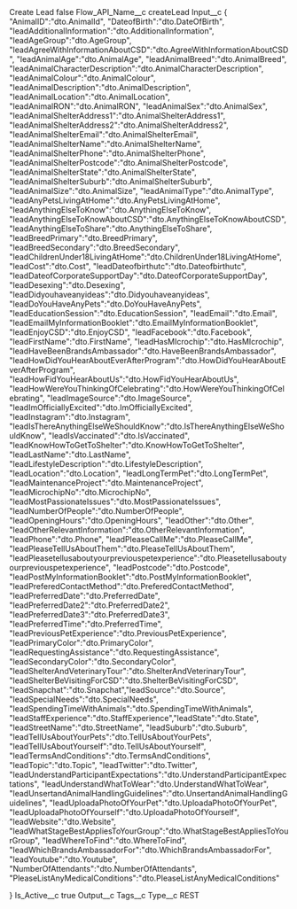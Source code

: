 <?xml version="1.0" encoding="UTF-8"?>
<CustomMetadata xmlns="http://soap.sforce.com/2006/04/metadata" xmlns:xsi="http://www.w3.org/2001/XMLSchema-instance" xmlns:xsd="http://www.w3.org/2001/XMLSchema">
    <label>Create Lead</label>
    <protected>false</protected>
    <values>
        <field>Flow_API_Name__c</field>
        <value xsi:type="xsd:string">createLead</value>
    </values>
    <values>
        <field>Input__c</field>
        <value xsi:type="xsd:string">{
&quot;AnimalID&quot;:&quot;dto.AnimalId&quot;,
&quot;DateofBirth&quot;:&quot;dto.DateOfBirth&quot;,
&quot;leadAdditionalInformation&quot;:&quot;dto.AdditionalInformation&quot;,
&quot;leadAgeGroup&quot;:&quot;dto.AgeGroup&quot;,
&quot;leadAgreeWithInformationAboutCSD&quot;:&quot;dto.AgreeWithInformationAboutCSD&quot;,
&quot;leadAnimalAge&quot;:&quot;dto.AnimalAge&quot;,
&quot;leadAnimalBreed&quot;:&quot;dto.AnimalBreed&quot;,
&quot;leadAnimalCharacterDescription&quot;:&quot;dto.AnimalCharacterDescription&quot;,
&quot;leadAnimalColour&quot;:&quot;dto.AnimalColour&quot;,
&quot;leadAnimalDescription&quot;:&quot;dto.AnimalDescription&quot;,
&quot;leadAnimalLocation&quot;:&quot;dto.AnimalLocation&quot;,
&quot;leadAnimalRON&quot;:&quot;dto.AnimalRON&quot;,
&quot;leadAnimalSex&quot;:&quot;dto.AnimalSex&quot;,
&quot;leadAnimalShelterAddress1&quot;:&quot;dto.AnimalShelterAddress1&quot;,
&quot;leadAnimalShelterAddress2&quot;:&quot;dto.AnimalShelterAddress2&quot;,
&quot;leadAnimalShelterEmail&quot;:&quot;dto.AnimalShelterEmail&quot;,
&quot;leadAnimalShelterName&quot;:&quot;dto.AnimalShelterName&quot;,
&quot;leadAnimalShelterPhone&quot;:&quot;dto.AnimalShelterPhone&quot;,
&quot;leadAnimalShelterPostcode&quot;:&quot;dto.AnimalShelterPostcode&quot;,
&quot;leadAnimalShelterState&quot;:&quot;dto.AnimalShelterState&quot;,
&quot;leadAnimalShelterSuburb&quot;:&quot;dto.AnimalShelterSuburb&quot;,
&quot;leadAnimalSize&quot;:&quot;dto.AnimalSize&quot;,
&quot;leadAnimalType&quot;:&quot;dto.AnimalType&quot;,
&quot;leadAnyPetsLivingAtHome&quot;:&quot;dto.AnyPetsLivingAtHome&quot;,
&quot;leadAnythingElseToKnow&quot;:&quot;dto.AnythingElseToKnow&quot;,
&quot;leadAnythingElseToKnowAboutCSD&quot;:&quot;dto.AnythingElseToKnowAboutCSD&quot;,
&quot;leadAnythingElseToShare&quot;:&quot;dto.AnythingElseToShare&quot;,
&quot;leadBreedPrimary&quot;:&quot;dto.BreedPrimary&quot;,
&quot;leadBreedSecondary&quot;:&quot;dto.BreedSecondary&quot;,
&quot;leadChildrenUnder18LivingAtHome&quot;:&quot;dto.ChildrenUnder18LivingAtHome&quot;,
&quot;leadCost&quot;:&quot;dto.Cost&quot;,
&quot;leadDateofbirthutc&quot;:&quot;dto.Dateofbirthutc&quot;,
&quot;leadDateofCorporateSupportDay&quot;:&quot;dto.DateofCorporateSupportDay&quot;,
&quot;leadDesexing&quot;:&quot;dto.Desexing&quot;,
&quot;leadDidyouhaveanyideas&quot;:&quot;dto.Didyouhaveanyideas&quot;,
&quot;leadDoYouHaveAnyPets&quot;:&quot;dto.DoYouHaveAnyPets&quot;,
&quot;leadEducationSession&quot;:&quot;dto.EducationSession&quot;,
&quot;leadEmail&quot;:&quot;dto.Email&quot;,
&quot;leadEmailMyInformationBooklet&quot;:&quot;dto.EmailMyInformationBooklet&quot;,
&quot;leadEnjoyCSD&quot;:&quot;dto.EnjoyCSD&quot;,
&quot;leadFacebook&quot;:&quot;dto.Facebook&quot;,
&quot;leadFirstName&quot;:&quot;dto.FirstName&quot;,
&quot;leadHasMIcrochip&quot;:&quot;dto.HasMIcrochip&quot;,
&quot;leadHaveBeenBrandsAmbassador&quot;:&quot;dto.HaveBeenBrandsAmbassador&quot;,
&quot;leadHowDidYouHearAboutEverAfterProgram&quot;:&quot;dto.HowDidYouHearAboutEverAfterProgram&quot;,
&quot;leadHowFidYouHearAboutUs&quot;:&quot;dto.HowFidYouHearAboutUs&quot;,
&quot;leadHowWereYouThinkingOfCelebrating&quot;:&quot;dto.HowWereYouThinkingOfCelebrating&quot;,
&quot;leadImageSource&quot;:&quot;dto.ImageSource&quot;,
&quot;leadImOfficiallyExcited&quot;:&quot;dto.ImOfficiallyExcited&quot;,
&quot;leadInstagram&quot;:&quot;dto.Instagram&quot;,
&quot;leadIsThereAnythingElseWeShouldKnow&quot;:&quot;dto.IsThereAnythingElseWeShouldKnow&quot;,
&quot;leadIsVaccinated&quot;:&quot;dto.IsVaccinated&quot;,
&quot;leadKnowHowToGetToShelter&quot;:&quot;dto.KnowHowToGetToShelter&quot;,
&quot;leadLastName&quot;:&quot;dto.LastName&quot;,
&quot;leadLifestyleDescription&quot;:&quot;dto.LifestyleDescription&quot;,
&quot;leadLocation&quot;:&quot;dto.Location&quot;,
&quot;leadLongTermPet&quot;:&quot;dto.LongTermPet&quot;,
&quot;leadMaintenanceProject&quot;:&quot;dto.MaintenanceProject&quot;,
&quot;leadMicrochipNo&quot;:&quot;dto.MicrochipNo&quot;,
&quot;leadMostPassionateIssues&quot;:&quot;dto.MostPassionateIssues&quot;,
&quot;leadNumberOfPeople&quot;:&quot;dto.NumberOfPeople&quot;,
&quot;leadOpeningHours&quot;:&quot;dto.OpeningHours&quot;,
&quot;leadOther&quot;:&quot;dto.Other&quot;,
&quot;leadOtherRelevantInformation&quot;:&quot;dto.OtherRelevantInformation&quot;,
&quot;leadPhone&quot;:&quot;dto.Phone&quot;,
&quot;leadPleaseCallMe&quot;:&quot;dto.PleaseCallMe&quot;,
&quot;leadPleaseTellUsAboutThem&quot;:&quot;dto.PleaseTellUsAboutThem&quot;,
&quot;leadPleasetellusaboutyourpreviouspetexperience&quot;:&quot;dto.Pleasetellusaboutyourpreviouspetexperience&quot;,
&quot;leadPostcode&quot;:&quot;dto.Postcode&quot;,
&quot;leadPostMyInformationBooklet&quot;:&quot;dto.PostMyInformationBooklet&quot;,
&quot;leadPreferedContactMethod&quot;:&quot;dto.PreferedContactMethod&quot;,
&quot;leadPreferredDate&quot;:&quot;dto.PreferredDate&quot;,
&quot;leadPreferredDate2&quot;:&quot;dto.PreferredDate2&quot;,
&quot;leadPreferredDate3&quot;:&quot;dto.PreferredDate3&quot;,
&quot;leadPreferredTime&quot;:&quot;dto.PreferredTime&quot;,
&quot;leadPreviousPetExperience&quot;:&quot;dto.PreviousPetExperience&quot;,
&quot;leadPrimaryColor&quot;:&quot;dto.PrimaryColor&quot;,
&quot;leadRequestingAssistance&quot;:&quot;dto.RequestingAssistance&quot;,
&quot;leadSecondaryColor&quot;:&quot;dto.SecondaryColor&quot;,
&quot;leadShelterAndVeterinaryTour&quot;:&quot;dto.ShelterAndVeterinaryTour&quot;,
&quot;leadShelterBeVisitingForCSD&quot;:&quot;dto.ShelterBeVisitingForCSD&quot;,
&quot;leadSnapchat&quot;:&quot;dto.Snapchat&quot;,&quot;leadSource&quot;:&quot;dto.Source&quot;,
&quot;leadSpecialNeeds&quot;:&quot;dto.SpecialNeeds&quot;,
&quot;leadSpendingTimeWithAnimals&quot;:&quot;dto.SpendingTimeWithAnimals&quot;,
&quot;leadStaffExperience&quot;:&quot;dto.StaffExperience&quot;,&quot;leadState&quot;:&quot;dto.State&quot;,
&quot;leadStreetName&quot;:&quot;dto.StreetName&quot;,
&quot;leadSuburb&quot;:&quot;dto.Suburb&quot;,
&quot;leadTellUsAboutYourPets&quot;:&quot;dto.TellUsAboutYourPets&quot;,
&quot;leadTellUsAboutYourself&quot;:&quot;dto.TellUsAboutYourself&quot;,
&quot;leadTermsAndConditions&quot;:&quot;dto.TermsAndConditions&quot;,
&quot;leadTopic&quot;:&quot;dto.Topic&quot;,
&quot;leadTwitter&quot;:&quot;dto.Twitter&quot;,
&quot;leadUnderstandParticipantExpectations&quot;:&quot;dto.UnderstandParticipantExpectations&quot;,
&quot;leadUnderstandWhatToWear&quot;:&quot;dto.UnderstandWhatToWear&quot;,
&quot;leadUnsertandAnimalHandlingGuidelines&quot;:&quot;dto.UnsertandAnimalHandlingGuidelines&quot;,
&quot;leadUploadaPhotoOfYourPet&quot;:&quot;dto.UploadaPhotoOfYourPet&quot;,
&quot;leadUploadaPhotoOfYourself&quot;:&quot;dto.UploadaPhotoOfYourself&quot;,
&quot;leadWebsite&quot;:&quot;dto.Website&quot;,
&quot;leadWhatStageBestAppliesToYourGroup&quot;:&quot;dto.WhatStageBestAppliesToYourGroup&quot;,
&quot;leadWhereToFind&quot;:&quot;dto.WhereToFind&quot;,
&quot;leadWhichBrandsAmbassadorFor&quot;:&quot;dto.WhichBrandsAmbassadorFor&quot;,
&quot;leadYoutube&quot;:&quot;dto.Youtube&quot;,
&quot;NumberOfAttendants&quot;:&quot;dto.NumberOfAttendants&quot;,
&quot;PleaseListAnyMedicalConditions&quot;:&quot;dto.PleaseListAnyMedicalConditions&quot;

}</value>
    </values>
    <values>
        <field>Is_Active__c</field>
        <value xsi:type="xsd:boolean">true</value>
    </values>
    <values>
        <field>Output__c</field>
        <value xsi:nil="true"/>
    </values>
    <values>
        <field>Tags__c</field>
        <value xsi:nil="true"/>
    </values>
    <values>
        <field>Type__c</field>
        <value xsi:type="xsd:string">REST</value>
    </values>
</CustomMetadata>

